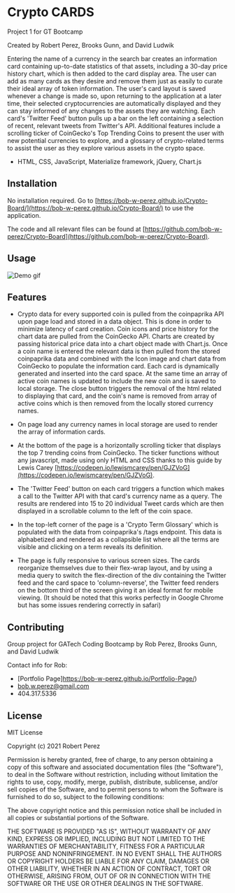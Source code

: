 # Crypto CARDS
Project 1 for GT Bootcamp

Created by Robert Perez, Brooks Gunn, and David Ludwik




Entering the name of a currency in the search bar creates an information card containing up-to-date statistics of that assets, including a 30-day price history chart, which is then added to the card display area. The user can add as many cards as they desire and remove them just as easily to curate their ideal array of token information.  The user's card layout is saved whenever a change is made so, upon returning to the application at a later time, their selected cryptocurrencies are automatically displayed and they can stay informed of any changes to the assets they are watching. Each card's 'Twitter Feed' button pulls up a bar on the left containing a selection of recent, relevant tweets from Twitter's API. Additional features include a scrolling ticker of CoinGecko's Top Trending Coins to present the user with new potential currencies to explore, and a glossary of crypto-related terms to assist the user as they explore various assets in the crypto space.

- HTML, CSS, JavaScript, Materialize framework, jQuery, Chart.js 

## Installation

No installation required.
Go to [https://bob-w-perez.github.io/Crypto-Board/](https://bob-w-perez.github.io/Crypto-Board/) to use the application.

The code and all relevant files can be found at [https://github.com/bob-w-perez/Crypto-Board](https://github.com/bob-w-perez/Crypto-Board). 

## Usage

![Demo gif](./assets/images/crypto-demo2.gif)



## Features

- Crypto data for every supported coin is pulled from the coinpaprika API upon page load and stored in a data object. This is done in order to minimize latency of card creation. Coin icons and price history for the chart data are pulled from the CoinGecko API. Charts are created by passing historical price data into a chart object made with Chart.js. Once a coin name is entered the relevant data is then pulled from the stored coinpaprika data and combined with the Icon image and chart data from CoinGecko to populate the information card. Each card is dynamically generated and inserted into the card space. At the same time an array of active coin names is updated to include the new coin and is saved to local storage. The close button triggers the removal of the html related to displaying that card, and the coin's name is removed from array of active coins which is then removed from the locally stored currency names.

- On page load any currency names in local storage are used to render the array of information cards. 

- At the bottom of the page is a horizontally scrolling ticker that displays the top 7 trending coins from CoinGecko. The ticker functions without any javascript, made using only HTML and CSS thanks to this guide by Lewis Carey [https://codepen.io/lewismcarey/pen/GJZVoG](https://codepen.io/lewismcarey/pen/GJZVoG).

- The 'Twitter Feed' button on each card triggers a function which makes a call to the Twitter API with that card's currency name as a query. The results are rendered into 15 to 20 individual Tweet cards which are then displayed in a scrollable column to the left of the coin space.

- In the top-left corner of the page is a 'Crypto Term Glossary' which is populated with the data  from coinpaprika's /tags endpoint. This data is alphabetized and rendered as a collapsible list where all the terms are visible and clicking on a term reveals its definition.

- The page is fully responsive to various screen sizes. The cards reorganize themselves due to their flex-wrap layout, and by using a media query to switch the flex-direction of the div containing the Twitter feed and the card space to 'column-reverse', the Twitter feed renders on the bottom third of the screen giving it an ideal format for mobile viewing. (It should be noted that this works perfectly in Google Chrome but has some issues rendering correctly in safari)

## Contributing
Group project for GATech Coding Bootcamp
by Rob Perez, Brooks Gunn, and David Ludwik

Contact info for Rob:
- [Portfolio Page]https://bob-w-perez.github.io/Portfolio-Page/)
- bob.w.perez@gmail.com
- 404.317.5336

## License
MIT License

Copyright (c) 2021 Robert Perez

Permission is hereby granted, free of charge, to any person obtaining a copy
of this software and associated documentation files (the "Software"), to deal
in the Software without restriction, including without limitation the rights
to use, copy, modify, merge, publish, distribute, sublicense, and/or sell
copies of the Software, and to permit persons to whom the Software is
furnished to do so, subject to the following conditions:

The above copyright notice and this permission notice shall be included in all
copies or substantial portions of the Software.

THE SOFTWARE IS PROVIDED "AS IS", WITHOUT WARRANTY OF ANY KIND, EXPRESS OR
IMPLIED, INCLUDING BUT NOT LIMITED TO THE WARRANTIES OF MERCHANTABILITY,
FITNESS FOR A PARTICULAR PURPOSE AND NONINFRINGEMENT. IN NO EVENT SHALL THE
AUTHORS OR COPYRIGHT HOLDERS BE LIABLE FOR ANY CLAIM, DAMAGES OR OTHER
LIABILITY, WHETHER IN AN ACTION OF CONTRACT, TORT OR OTHERWISE, ARISING FROM,
OUT OF OR IN CONNECTION WITH THE SOFTWARE OR THE USE OR OTHER DEALINGS IN THE
SOFTWARE.







